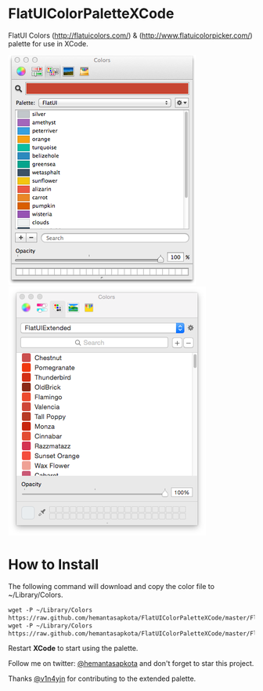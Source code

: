 FlatUIColorPaletteXCode
=======================

FlatUI Colors (http://flatuicolors.com/) & (http://www.flatuicolorpicker.com/) palette for use in XCode.

![Screenshot](FlatUIScreenshot.png)
![ScreenshotExt](FlatUIExtendedScreenshot.png)

How to Install
==============

The following command will download and copy the color file to ~/Library/Colors.

```
wget -P ~/Library/Colors https://raw.github.com/hemantasapkota/FlatUIColorPaletteXCode/master/FlatUI.clr
wget -P ~/Library/Colors https://raw.github.com/hemantasapkota/FlatUIColorPaletteXCode/master/FlatUIExtended.clr
```

Restart **XCode** to start using the palette. 

Follow me on twitter: [@hemantasapkota](https://twitter.com/ozhemanta) and don't forget to star this project.

Thanks [@v1n4yjn](https://twitter.com/v1n4yjn) for contributing to the extended palette.
